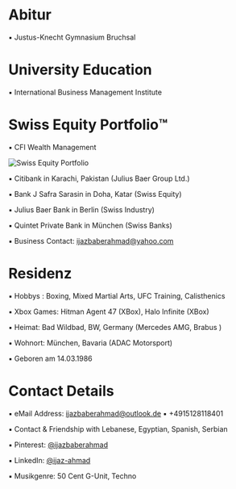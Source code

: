 # Abitur

▪︎ Justus-Knecht Gymnasium Bruchsal

# University Education

▪︎ International Business Management Institute

# Swiss Equity Portfolio™️

▪ CFI Wealth Management 
 
![Swiss Equity Portfolio](https://user-images.githubusercontent.com/95079463/165912016-2034be7d-1fee-44ce-aa9e-ff7b36432359.png)

▪ Citibank in Karachi, Pakistan (Julius Baer Group Ltd.)

▪ Bank J Safra Sarasin in Doha, Katar (Swiss Equity)

▪ Julius Baer Bank in Berlin (Swiss Industry)

▪ Quintet Private Bank in München (Swiss Banks)

▪︎ Business Contact: ijazbaberahmad@yahoo.com

# Residenz 

▪︎ Hobbys : Boxing, Mixed Martial Arts, UFC Training, Calisthenics

▪︎ Xbox Games: Hitman Agent 47 (XBox), Halo Infinite (XBox)

▪︎ Heimat: Bad Wildbad, BW, Germany (Mercedes AMG, Brabus )

▪︎ Wohnort: München, Bavaria (ADAC Motorsport)

▪︎ Geboren am 14.03.1986  


# Contact Details 

▪︎ eMail Address: ijazbaberahmad@outlook.de ▪︎ +4915128118401 

▪︎ Contact & Friendship with Lebanese, Egyptian, Spanish, Serbian

▪︎ Pinterest: [@ijazbaberahmad](https://www.pinterest.de/ijazbaberahmad/)

▪︎ LinkedIn: [@ijaz-ahmad](https://www.linkedin.com/in/ijaz-ahmad-69677b13a/)

▪︎ Musikgenre: 50 Cent G-Unit, Techno 



